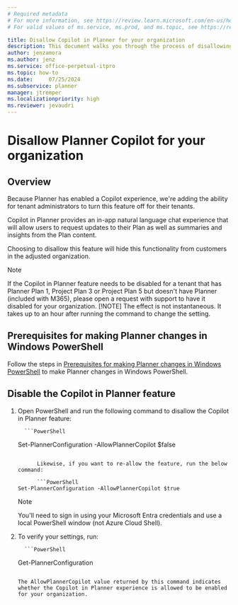 ```yaml
---
# Required metadata
# For more information, see https://review.learn.microsoft.com/en-us/help/platform/learn-editor-add-metadata?branch=main
# For valid values of ms.service, ms.prod, and ms.topic, see https://review.learn.microsoft.com/en-us/help/platform/metadata-taxonomies?branch=main

title: Disallow Copilot in Planner for your organization
description: This document walks you through the process of disallowing the Copilot in Planner feature for your organization through our PowerShell suite
author: jenzamora
ms.author: jenz
ms.service: office-perpetual-itpro
ms.topic: how-to
ms.date:     07/25/2024
ms.subservice: planner
manager: jtremper
ms.localizationpriority: high
ms.reviewer: jevaudri
---
```


# Disallow Planner Copilot for your organization

## Overview

Because Planner has enabled a Copilot experience, we're adding the ability for tenant administrators to turn this feature off for their tenants.

Copilot in Planner provides an in-app natural language chat experience that will allow users to request updates to their Plan as well as summaries and insights from the Plan content.

Choosing to disallow this feature will hide this functionality from customers in the adjusted organization.

> [!NOTE]
> If the Copilot in Planner feature needs to be disabled for a tenant that has Planner Plan 1, Project Plan 3 or Project Plan 5 but doesn't have Planner (included with M365), please open a request with support to have it disabled for your organization.
> [!NOTE]
> The effect is not instantaneous. It takes up to an hour after running the command to change the setting.
## Prerequisites for making Planner changes in Windows PowerShell

Follow the steps in [Prerequisites for making Planner changes in Windows PowerShell](prerequisites-for-powershell.md) to make Planner changes in Windows PowerShell.

## Disable the Copilot in Planner feature

1. Open PowerShell and run the following command to disallow the Copilot in Planner feature:

         ```PowerShell
   Set-PlannerConfiguration -AllowPlannerCopilot $false
   ```
   
         Likewise, if you want to re-allow the feature, run the below command:

         ```PowerShell
   Set-PlannerConfiguration -AllowPlannerCopilot $true
   ```
   
      > [!NOTE]
   > You'll need to sign in using your Microsoft Entra credentials and use a local PowerShell window (not Azure Cloud Shell).

1. To verify your settings, run:

         ```PowerShell
   Get-PlannerConfiguration
   ```

   The AllowPlannerCopilot value returned by this command indicates whether the Copilot in Planner experience is allowed to be enabled for your organization.
   
